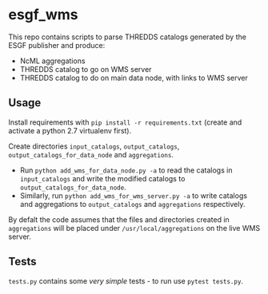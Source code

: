 # esgf_wms

This repo contains scripts to parse THREDDS catalogs generated by the ESGF publisher and produce:
* NcML aggregations
* THREDDS catalog to go on WMS server
* THREDDS catalog to do on main data node, with links to WMS server

## Usage

Install requirements with `pip install -r requirements.txt` (create and activate a python 2.7 virtualenv first).

Create directories `input_catalogs`, `output_catalogs`, `output_catalogs_for_data_node` and `aggregations`.

* Run `python add_wms_for_data_node.py -a` to read the catalogs in `input_catalogs` and write the modified catalogs to `output_catalogs_for_data_node`.
* Similarly, run `python add_wms_for_wms_server.py -a` to write catalogs and aggregations to `output_catalogs` and `aggregations` respectively.

By defalt the code assumes that the files and directories created in `aggregations` will be placed under `/usr/local/aggregations` on the live WMS server.

## Tests

`tests.py` contains some *very simple* tests - to run use `pytest tests.py`.
